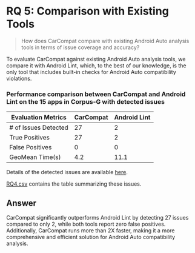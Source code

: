 # RQ 5: Comparison with Existing Tools

> How does CarCompat compare with existing Android Auto analysis tools in terms of issue coverage and accuracy?

To evaluate CarCompat against existing Android Auto analysis tools, we compare it with Android Lint, which, to the best of our knowledge, is the only tool that includes built-in checks for Android Auto compatibility violations. 

### Performance comparison between CarCompat and Android Lint on the 15 apps in Corpus-G with detected issues

| Evaluation Metrics  | CarCompat | Android Lint |
|---|---|---|
| \# of Issues Detected  | 27 | 2 |
|  True Positives | 27 | 2 |
|  False Positives | 0 | 0 |
|  GeoMean Time(s) | 4.2 | 11.1 |

Details of the detected issues are available [here](/RQs/RQ4/RQ4%20-%20Detailed%20Issues%20Report/).

[RQ4.csv](/RQs/RQ4/RQ4.csv) contains the table summarizing these issues.

## Answer

CarCompat significantly outperforms Android Lint by detecting 27 issues compared to only 2, while both tools report zero false positives. Additionally, CarCompat runs more than 2X faster, making it a more comprehensive and efficient solution for Android Auto compatibility analysis.

